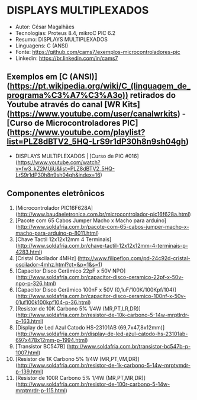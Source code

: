 DISPLAYS MULTIPLEXADOS
========================
* Autor: César Magalhães
* Tecnologias: Proteus 8.4, mikroC PIC 6.2
* Resumo: DISPLAYS MULTIPLEXADOS
* Linguagens: C (ANSI)
* Fonte: <https://github.com/cams7/exemplos-microcontroladores-pic>
* Linkedin: <https://br.linkedin.com/in/cams7>

Exemplos em [C (ANSI)] (https://pt.wikipedia.org/wiki/C_(linguagem_de_programa%C3%A7%C3%A3o)) retirados do Youtube através do canal [WR Kits] (https://www.youtube.com/user/canalwrkits) - [Curso de Microcontroladores PIC] (https://www.youtube.com/playlist?list=PLZ8dBTV2_5HQ-LrS9r1dP30h8n9sh04gh)
-------------------
* DISPLAYS MULTIPLEXADOS | [Curso de PIC #016] (https://www.youtube.com/watch?v=fw3_kZ2MUjU&list=PLZ8dBTV2_5HQ-LrS9r1dP30h8n9sh04gh&index=16)

Componentes eletrônicos
-------------------
01. [Microcontrolador PIC16F628A] (http://www.baudaeletronica.com.br/microcontrolador-pic16f628a.html)
02. [Pacote com 65 Cabos Jumper Macho x Macho para arduino] (http://www.soldafria.com.br/pacote-com-65-cabos-jumper-macho-x-macho-para-arduino-p-8011.html)
03. [Chave Tactil 12x12x12mm 4 Terminais] (http://www.soldafria.com.br/chave-tactil-12x12x12mm-4-terminais-p-4283.html)
04. [Cristal Oscilador 4MHz] (http://www.filipeflop.com/pd-24c92d-cristal-oscilador-4mhz.html?ct=&p=1&s=1)
05. [Capacitor Disco Cerâmico 22pF x 50V NPO] (http://www.soldafria.com.br/capacitor-disco-ceramico-22pf-x-50v-npo-p-326.html)
06. [Capacitor Disco Cerâmico 100nF x 50V (0,1uF/100K/100Kpf/104)] (http://www.soldafria.com.br/capacitor-disco-ceramico-100nf-x-50v-01uf100k100kpf104-p-36.html)
07.	[Resistor de 10K Carbono 5% 1/4W (MR,PT,LR,DR)] (http://www.soldafria.com.br/resistor-de-10k-carbono-5-14w-mrptlrdr-p-163.html)
08. [Display de Led Azul Catodo HS-23101AB (69,7x47,8x12mm)] (http://www.soldafria.com.br/display-de-led-azul-catodo-hs-23101ab-697x478x12mm-p-1994.html)
09. [Transistor BC547B] (http://www.soldafria.com.br/transistor-bc547b-p-1007.html)
10. [Resistor de 1K Carbono 5% 1/4W (MR,PT,VM,DR)] (http://www.soldafria.com.br/resistor-de-1k-carbono-5-14w-mrptvmdr-p-139.html)
11.	[Resistor de 100R Carbono 5% 1/4W (MR,PT,MR,DR)] (http://www.soldafria.com.br/resistor-de-100r-carbono-5-14w-mrptmrdr-p-115.html)